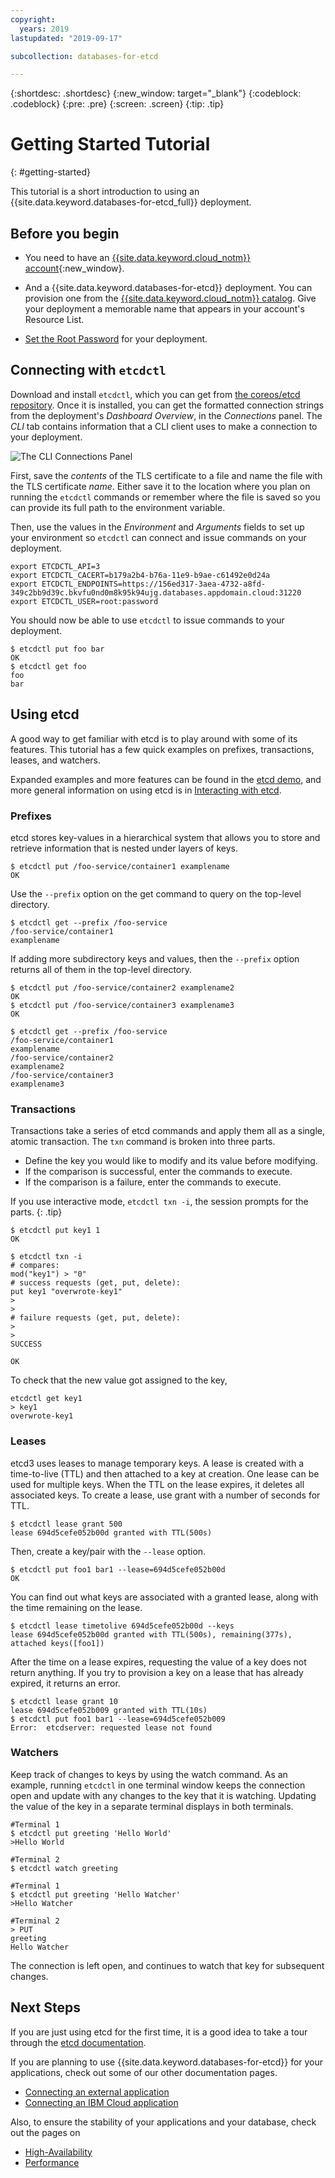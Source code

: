 ```yaml
---
copyright:
  years: 2019
lastupdated: "2019-09-17"

subcollection: databases-for-etcd

---
```


{:shortdesc: .shortdesc}
{:new_window: target="_blank"}
{:codeblock: .codeblock}
{:pre: .pre}
{:screen: .screen}
{:tip: .tip}


# Getting Started Tutorial
{: #getting-started}

This tutorial is a short introduction to using an {{site.data.keyword.databases-for-etcd_full}} deployment.

## Before you begin

- You need to have an [{{site.data.keyword.cloud_notm}} account](https://cloud.ibm.com/registration){:new_window}.

- And a {{site.data.keyword.databases-for-etcd}} deployment. You can provision one from the [{{site.data.keyword.cloud_notm}} catalog](https://cloud.ibm.com/catalog/databases-for-etcd). Give your deployment a memorable name that appears in your account's Resource List.

- [Set the Root Password](/docs/databases-for-etcd?topic=databases-for-etcd-root-password) for your deployment.

## Connecting with `etcdctl`

Download and install `etcdctl`, which you can get from [the coreos/etcd repository](https://github.com/coreos/etcd/releases/latest). Once it is installed, you can get the formatted connection strings from the deployment's _Dashboard Overview_, in the _Connections_ panel. The _CLI_ tab contains information that a CLI client uses to make a connection to your deployment.

![The CLI Connections Panel](images/getting-started-connection-cli.png)

First, save the _contents_ of the TLS certificate to a file and name the file with the TLS certificate _name_. Either save it to the location where you plan on running the `etcdctl` commands or remember where the file is saved so you can provide its full path to the environment variable.

Then, use the values in the _Environment_ and _Arguments_ fields to set up your environment so `etcdctl` can connect and issue commands on your deployment.
```
export ETCDCTL_API=3
export ETCDCTL_CACERT=b179a2b4-b76a-11e9-b9ae-c61492e0d24a
export ETCDCTL_ENDPOINTS=https://156ed317-3aea-4732-a8fd-349c2bb9d39c.bkvfu0nd0m8k95k94ujg.databases.appdomain.cloud:31220
export ETCDCTL_USER=root:password
```

You should now be able to use `etcdctl` to issue commands to your deployment.
```
$ etcdctl put foo bar
OK
$ etcdctl get foo
foo
bar
```

## Using etcd

A good way to get familiar with etcd is to play around with some of its features. This tutorial has a few quick examples on prefixes, transactions, leases, and watchers.

Expanded examples and more features can be found in the [etcd demo](https://etcd.io/docs/v3.3.12/demo/), and more general information on using etcd is in [Interacting with etcd](https://etcd.io/docs/v3.3.12/dev-guide/interacting_v3/).

### Prefixes

etcd stores key-values in a hierarchical system that allows you to store and retrieve information that is nested under layers of keys. 
```
$ etcdctl put /foo-service/container1 examplename
OK
```

Use the `--prefix` option on the get command to query on the top-level directory.
```
$ etcdctl get --prefix /foo-service
/foo-service/container1
examplename
```

If adding more subdirectory keys and values, then the `--prefix` option returns all of them in the top-level directory.
```
$ etcdctl put /foo-service/container2 examplename2
OK
$ etcdctl put /foo-service/container3 examplename3
OK

$ etcdctl get --prefix /foo-service
/foo-service/container1
examplename
/foo-service/container2
examplename2
/foo-service/container3
examplename3
```

### Transactions

Transactions take a series of etcd commands and apply them all as a single, atomic transaction. The `txn` command is broken into three parts.
- Define the key you would like to modify and its value before modifying.
- If the comparison is successful, enter the commands to execute.
- If the comparison is a failure, enter the commands to execute.

If you use interactive mode, `etcdctl txn -i`, the session prompts for the parts.
{: .tip}

```
$ etcdctl put key1 1
OK

$ etcdctl txn -i
# compares:
mod("key1") > "0"
# success requests (get, put, delete):
put key1 "overwrote-key1"
>
>
# failure requests (get, put, delete):
>
>
SUCCESS

OK
```

To check that the new value got assigned to the key,
```
etcdctl get key1
> key1
overwrote-key1
```

### Leases

etcd3 uses leases to manage temporary keys. A lease is created with a time-to-live (TTL) and then attached to a key at creation. One lease can be used for multiple keys. When the TTL on the lease expires, it deletes all associated keys. To create a lease, use grant with a number of seconds for TTL.
```
$ etcdctl lease grant 500
lease 694d5cefe052b00d granted with TTL(500s)
```

Then, create a key/pair with the `--lease` option.
```
$ etcdctl put foo1 bar1 --lease=694d5cefe052b00d
OK
```

You can find out what keys are associated with a granted lease, along with the time remaining on the lease.
```
$ etcdctl lease timetolive 694d5cefe052b00d --keys
lease 694d5cefe052b00d granted with TTL(500s), remaining(377s), attached keys([foo1])
```

After the time on a lease expires, requesting the value of a key does not return anything. If you try to provision a key on a lease that has already expired, it returns an error.
```
$ etcdctl lease grant 10
lease 694d5cefe052b009 granted with TTL(10s)
$ etcdctl put foo1 bar1 --lease=694d5cefe052b009
Error:  etcdserver: requested lease not found
```

### Watchers

Keep track of changes to keys by using the watch command. As an example, running `etcdctl` in one terminal window keeps the connection open and update with any changes to the key that it is watching. Updating the value of the key in a separate terminal displays in both terminals.
```
#Terminal 1
$ etcdctl put greeting 'Hello World'
>Hello World

#Terminal 2
$ etcdctl watch greeting

#Terminal 1
$ etcdctl put greeting 'Hello Watcher'
>Hello Watcher

#Terminal 2
> PUT
greeting
Hello Watcher
```

The connection is left open, and continues to watch that key for subsequent changes.


## Next Steps

If you are just using etcd for the first time, it is a good idea to take a tour through the [etcd documentation](https://etcd.io/docs/v3.3.12/). 

If you are planning to use {{site.data.keyword.databases-for-etcd}} for your applications, check out some of our other documentation pages.
- [Connecting an external application](/docs/databases-for-etcd?topic=databases-for-etcd-external-app)
- [Connecting an IBM Cloud application](/docs/databases-for-etcd?topic=databases-for-etcd-ibmcloud-app)

Also, to ensure the stability of your applications and your database, check out the pages on 
- [High-Availability](/docs/databases-for-etcd?topic=databases-for-etcd-high-availability)
- [Performance](/docs/databases-for-etcd?topic=databases-for-etcd-performance)
